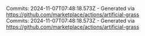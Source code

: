 Commits: 2024-11-07T07:48:18.573Z - Generated via https://github.com/marketplace/actions/artificial-grass
<br>
Commits: 2024-11-07T07:48:18.573Z - Generated via https://github.com/marketplace/actions/artificial-grass
<br>
